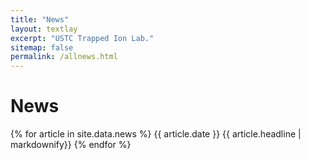 ```yaml
---
title: "News"
layout: textlay
excerpt: "USTC Trapped Ion Lab."
sitemap: false
permalink: /allnews.html
---
```


# News

{% for article in site.data.news %}
{{ article.date }}
{{ article.headline | markdownify}}
{% endfor %}
